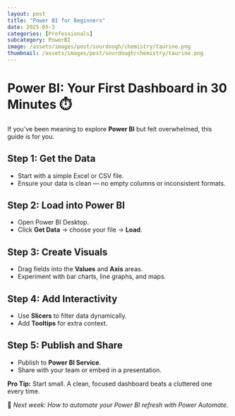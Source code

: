 ```yaml
---
layout: post
title: "Power BI for Beginners"
date: 2025-05-3
categories: [Professionals]
subcategory: PowerBI
image: /assets/images/post/sourdough/chemistry/taurine.png
thumbnail: /assets/images/post/sourdough/chemistry/taurine.png
---
```


# Power BI: Your First Dashboard in 30 Minutes ⏱️

If you’ve been meaning to explore **Power BI** but felt overwhelmed, this guide is for you.

## Step 1: Get the Data
- Start with a simple Excel or CSV file.
- Ensure your data is clean — no empty columns or inconsistent formats.

## Step 2: Load into Power BI
- Open Power BI Desktop.
- Click **Get Data** → choose your file → **Load**.

## Step 3: Create Visuals
- Drag fields into the **Values** and **Axis** areas.
- Experiment with bar charts, line graphs, and maps.

## Step 4: Add Interactivity
- Use **Slicers** to filter data dynamically.
- Add **Tooltips** for extra context.

## Step 5: Publish and Share
- Publish to **Power BI Service**.
- Share with your team or embed in a presentation.

**Pro Tip:** Start small. A clean, focused dashboard beats a cluttered one every time.

📌 *Next week: How to automate your Power BI refresh with Power Automate.*